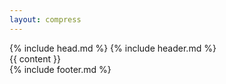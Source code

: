 ```yaml
---
layout: compress
---
```

<!DOCTYPE html>
<html lang="{{ page.lang | default: site.lang | default: "en" }}">
  {% include head.md %}
  <body>
    {% include header.md %}
    <main class="page-content" aria-label="Content">
        {{ content }}
    </main>
    {% include footer.md %}
  </body>
</html>

